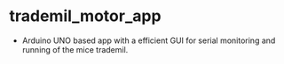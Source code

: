 # trademil_motor_app

- Arduino UNO based app with a efficient GUI for serial monitoring and running of the mice trademil.
